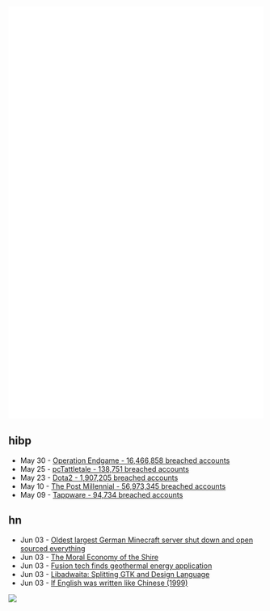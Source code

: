 ![Metrics](https://raw.githubusercontent.com/phixion/phixion/master/metrics.svg)

## hibp

<!--
for https://github.com/phixion/phixion/blob/main/.github/workflows/feeds.yml
-->
<!--START_SECTION:haveibeenpwnd-->
- May 30 - [Operation Endgame - 16,466,858 breached accounts](https://haveibeenpwned.com/PwnedWebsites#OperationEndgame)
- May 25 - [pcTattletale - 138,751 breached accounts](https://haveibeenpwned.com/PwnedWebsites#pcTattletale)
- May 23 - [Dota2 - 1,907,205 breached accounts](https://haveibeenpwned.com/PwnedWebsites#Dota2)
- May 10 - [The Post Millennial - 56,973,345 breached accounts](https://haveibeenpwned.com/PwnedWebsites#ThePostMillennial)
- May 09 - [Tappware - 94,734 breached accounts](https://haveibeenpwned.com/PwnedWebsites#Tappware)
<!--END_SECTION:haveibeenpwnd-->

## hn

<!--
for https://github.com/phixion/phixion/blob/main/.github/workflows/feeds.yml
-->
<!--START_SECTION:hn-->
- Jun 03 - [Oldest largest German Minecraft server shut down and open sourced everything](https://github.com/muxcraftserver/MuxSystem)
- Jun 03 - [The Moral Economy of the Shire](https://nathangoldwag.wordpress.com/2024/05/31/the-moral-economy-of-the-shire/)
- Jun 03 - [Fusion tech finds geothermal energy application](https://spectrum.ieee.org/geothermal-energy-gyrotron-quaise)
- Jun 03 - [Libadwaita: Splitting GTK and Design Language](https://tesk.page/2024/06/03/libadwaita-splitting-gtk-and-design-language/)
- Jun 03 - [If English was written like Chinese (1999)](https://zompist.com/yingzi/yingzi.htm)
<!--END_SECTION:hn-->

<!--
for https://yhype.me
-->
![](https://hit.yhype.me/github/profile?user_id=13013670)
